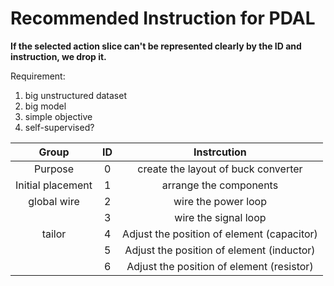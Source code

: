 # Recommended Instruction for PDAL

**If the selected action slice can't be represented clearly by the ID and instruction, we drop it.**

Requirement:
1. big unstructured dataset
2. big model
3. simple objective
4. self-supervised?

Group | ID | Instrcution
:----:|:--:|:----------:
| Purpose           | 0 | create the layout of buck converter
| Initial placement | 1 | arrange the components
| global wire       | 2 | wire the power loop
|                   | 3 | wire the signal loop
| tailor            | 4 | Adjust the position of element (capacitor)
|                   | 5 | Adjust the position of element (inductor)
|                   | 6 | Adjust the position of element (resistor)